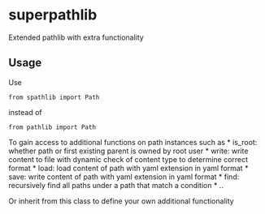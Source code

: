 # superpathlib
Extended pathlib with extra functionality

## Usage
Use 

```shell
from spathlib import Path
```
instead of

```shell
from pathlib import Path
```

To gain access to additional functions on path instances such as
    * is_root: whether path or first existing parent is owned by root user
    * write: write content to file with dynamic check of content type to determine correct format
    * load: load content of path with yaml extension in yaml format
    * save: write content of path with yaml extension in yaml format
    * find: recursively find all paths under a path that match a condition
    * ..

Or inherit from this class to define your own additional functionality
